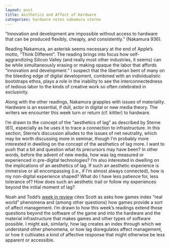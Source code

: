 ```yaml
---
layout: post
title: Aesthetics and Affect of Hardware
categories: hardware notes nakamura sterne
---
```

“Innovation and development are impossible without access to hardware that can be produced flexibly, cheaply, and consistently.” (Nakamura 936).

Reading Nakamura, an asterisk seems necessary at the end of Apple’s motto, “Think Different”. The reading brings into focus how self-aggrandizing Silicon Valley (and really most other industries, it seems) can be while simultaneously erasing or making opaque the labor that affords “innovation and development.” I suspect that the libertarian bent of many on the bleeding edge of digital development, combined with an individualistic bootstraps ethos, plays a role in the inability to see the interconnectedness of tedious labor to the kinds of creative work so often celebrated in exclusivity.

Along with the other readings, Nakamura grapples with issues of materiality. Hardware is an essential, if dull, actor in digital or new media theory. The writers we encounter this week turn or return (cf. kittler) to hardware.

I’m drawn to the concept of the “aesthetics of lag” as described by Sterne (61), especially as he uses it to trace a connection to infrastructure. In this section, Sterne’s discussion alludes to the issues of net neutrality, which may be worth discussing more in seminar, though I’m probably more interested in dwelling on the concept of the aesthetics of lag more. I want to push that a bit and question what its precursors may have been? In other words, before the advent of new media, how was lag measured or experienced in pre-digital technologies? I’m also interested in dwelling on the implications of an aesthetics of lag. If such an aesthetic experience is immersive or all encompassing (i.e., if I’m almost always connected), how is my non-digital experience shaped? What do I have less patience for, less tolerance of? How does such an aesthetic trail or follow my experiences beyond the initial moment of lag?

Noah and Todd’s [week in review](http://noahmcmlln.github.io/blog/2016-03-22/gaming-week-in-review.html) cites Scott as asks how games index “real world” phenomena and (among other questions) how games provide a sort of affect management. I’m drawn to how this week’s readings extend those questions beyond the software of the game and into the hardware and the material infrastructure that makes games and other types of software possible. I might ask, similarly, how lag creates an index through which we understand other phenomena, or how lag disregulates affect management, or how it cultivates a kind of affective response that might otherwise be less apparent or accessible.
